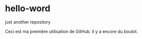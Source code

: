 # hello-word
just another repository


Ceci est ma première utilisation de GitHub. Il y a encore du boulot.


